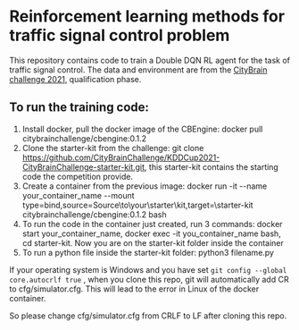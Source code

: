 # Reinforcement learning methods for traffic signal control problem

This repository contains code to train a Double DQN RL agent for the task of traffic signal control. The data and environment are from the 
[CityBrain challenge 2021](https://kddcup2021-citybrainchallenge.readthedocs.io/en/final-phase/try-it-yourself.html), qualification phase.

## To run the training code:
1. Install docker, pull the docker image of the CBEngine: docker pull citybrainchallenge/cbengine:0.1.2
2. Clone the starter-kit from the challenge: git clone https://github.com/CityBrainChallenge/KDDCup2021-CityBrainChallenge-starter-kit.git, this starter-kit contains the starting code the competition provide.
3. Create a container from the previous image: docker run -it --name your_container_name --mount type=bind,source=Source\to\your\starter\kit,target=\starter-kit citybrainchallenge/cbengine:0.1.2 bash
4. To run the code in the container just created, run 3 commands: docker start your_container_name, docker exec -it you_container_name bash, cd starter-kit. Now you are on the starter-kit folder inside the container
5. To run a python file inside the starter-kit folder: python3 filename.py


If your operating system is Windows and you have set `git config --global core.autocrlf true` , when you clone this repo, git will automatically add CR to cfg/simulator.cfg. This will lead to the error in Linux of the docker container.

So please change cfg/simulator.cfg from CRLF to LF after cloning this repo.
